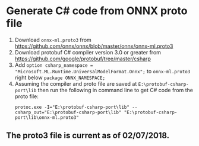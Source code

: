 # Generate C# code from ONNX proto file

1. Download `onnx-ml.proto3` from https://github.com/onnx/onnx/blob/master/onnx/onnx-ml.proto3
2. Download protobuf C# compiler version 3.0 or greater from 
   https://github.com/google/protobuf/tree/master/csharp
3. Add `option csharp_namespace =
   "Microsoft.ML.Runtime.UniversalModelFormat.Onnx";` to `onnx-ml.proto3` right below `package ONNX_NAMESPACE;`
4. Assuming the compiler and proto file are saved at
   `E:\protobuf-csharp-port\lib` then run the following in command line to get C# code from the proto file:
   ```
   protoc.exe -I="E:\protobuf-csharp-port\lib" --csharp_out="E:\protobuf-csharp-port\lib" "E:\protobuf-csharp-port\lib\onnx-ml.proto3"
   ```

## The proto3 file is current as of 02/07/2018.